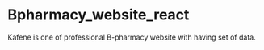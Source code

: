 # Bpharmacy_website_react
Kafene is one of professional B-pharmacy website with having set of data.
